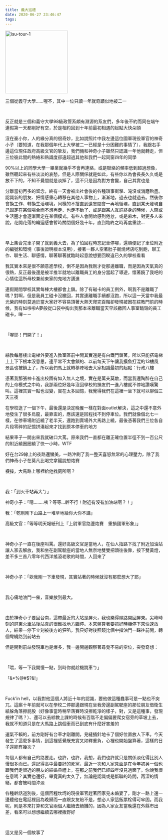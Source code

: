 ```yaml
---
title: 義大巡禮
date: 2020-06-27 23:46:47
tags:
---
```


<img src="/images/isu_tour/image.png" alt="isu-tour-1" width="200" height="200">

<p>三個從義守大學……喔不，其中一位只讀一年就奇蹟似地被二一</p>

<br>

<p>反正就是三個和義守大學98級政管系頗有淵源的系友們，多年後不約而同在端午連假第一天都剛好有空，於是相約回到十年前最初相遇的起點大快朵頤</p>

<p>沒在豪小你，人的緣分真的很奇妙，比如說照片中我左邊這位國軍現役軍官的神奇小子（要知道，在我那個年代上大學被二一已經是十分困難的事情了），我跟右手邊這位現任政府高級文官的摯友，我們倆和神奇小子雖然只認識一年他就轉走，但三位彼此間的熱絡和熟識度卻遠超過其他和我們一起同窗四年的同學</p>

<p>90%以上的同學大學一畢業就幾乎不會再連絡，或是聯絡的頻率低到超過想像，雖然聽起來有些淡淡的哀愁，但是人際關係就是如此，有些你以為會長長久久或是放不下的，不知不覺間就是淡掉了，這不只是因為對方會變，自己其實也是</p>

<p>分離當初再多的留念，終有一天會被出社會後的各種瑣事衝擊、淹沒或消磨殆盡。認識新的朋友、把情感重心轉移在其他人事物上，漸漸地，過去也就過去。然後你會換工作、轉換生活環境，同樣的不捨直到遺忘間會一再地循環，直到某天發現自己固定在某個場合而不想再走、也走不動了、或是跟某人互許終身的時候，人際或生活圈才會逐漸固定在某個模式。有些人會開始感到倦怠，或是麻木，對更多人來說，花開花落的輪迴感會暫時關閉個好幾十年，直到臨終之時再度重啟…</p>

<br>

<p>早上集合完車子開了就到義大去，為了怕回程時忘記車停哪，還順便記了車位附近的編號和環境（事後證明根本沒用），接著一夥人空著肚子衝燒烤店吃到飽，聊工作、聊生活、聊感情，聊著聊著就臨時起意說想要回睽違已久的學校看看</p>

<p>我其實本來是很不願意進學校，倒不是因為我剛才從那邊離職，而是因為天氣真的很熱，反正最後還是被半推半就地以離職員工的身分當起了導遊，懷著饒了我吧的心情往這所母校兼前東家的鬼地方邁進</p>

<p>連假期間學校其實每棟大樓都會上鎖。除了有磁卡的員工例外，啊我不是離職了嗎？對啊，但是我員工磁卡沒繳回，其實連離職手續都沒跑，所以這一天當中我最光榮的時刻莫過於當大家好不容易頂著大熱天爬完百階卻發現被困在綜教門前的時候，我有如哆啦A夢般從口袋中掏出我那本來離職當天早該繳回人事室銷毀的員工磁卡，嗶－－</p>

<br>

<p>「喔耶！門開了！」</p>

<br>

<p>綜教每層樓出電梯外要進入教室區前中間其實還是有白鐵門鎖著，所以只能搭電梯上上下下根本沒意思，連平常不太會鎖的、以前每天下午讓我摸魚打混的13樓風景區也被鎖上了，所以我們馬上就轉移陣地去大家相識最初的起點：行政八樓</p>

<p>憑著我那張神卡進出校園有如入無人之境，實在是萬夫莫敵，而當我還陶醉在自己的上帝模式之中時，我那兩位好幾年沒回學校的損友們一進八樓就不停地讚嘆驚叫。這裡其實一點也沒變，實在太多回憶，我覺得我們在這裡一坐下就可以聊個三天三夜</p>

<p>在學校逛了一個下午，最後還是決定晚餐一樣在對面outlet解決，這之中還不意外地發生了很多烏龍，最靠盃的，應該還是回程找不到停車位。我們就像個北七一樣，在停車場附近繞了老半天，還跑到賣場外大馬路上繞，最後憑著我們三位各自片段零碎的記憶拼湊起來才找到原本停車的地方</p>

<p>結果車子一開出來我就破口大罵。原來我們一直都在離正確位置半徑不到一百公尺的附近繞圈圈繞了快一小時，WTF</p>

<p>好在台29線上的夜路還蠻美，一路沖刷了我一整天喜怒無常的心理壓力，除了我們神奇小子在莫凡比喝完拿鐵說想烙賽</p>

<p>襪操，大馬路上哪裡給他找廁所啊？</p>


<br>

<p>我：「到火車站再大ㄅ」</p>

<p>神奇小子：「嗯……..咦？等等…幹不行！附近有沒有加油站啊？！」</p>

<p>我：「乾剛剛下山路上一堆草地給你大你不講」</p>

<p>高級文官：「等等明天報紙刊上『上尉軍官路邊烙賽　重損國軍形象』」</p>

<br>

<p>神奇小子一直在後座叫罵。還好高級文官是當地人，在仙人指路下找了附近加油站讓人家去解放，我和坐在副駕駛座的當地人無奈地雙雙把頭往後靠，按下雙黃燈，差不多三首八零年代西洋搖滾老歌的時間，人回來了</p>

<br>

<p>神奇小子：「欸我剛一下車發現，其實站著的時候就沒有那麼想大了耶」</p>

<br>

<p>我心痛地油門一催，音樂放到最大。</p>

<br>

<p>由於神奇小子要回台南，這帶最近的大站是屏火，我也樂得順路開回屏東。尖峰時刻的屏東火車站後站真的很難找地方臨停。本來盤算著要抓好時機停下來快速放人，結果一停下立刻被後方的狂叭，我只好對後照鏡比個中指油門一踩往前開，轉個彎繞路到前站去</p>

<p>但是開到前站發現車也是爆多，我一邊開邊觀察著尋覓不易的空位，突發奇想：</p>

<br>

「喂，等一下我開慢一點，到時你就趁機跳車ㄅ」

「&*%@#$?&!」

<br>

<p>Fuck’in hell，以我對他這個人將近十年的認識，要他做這種蠢事可是一點也不突兀。這廝十年前就可以在學校二停那邊跟現在坐我旁邊副駕駛座的那位朋友借衛生紙躲角落擦屁股（好像事當時稍早落賽時沒擦乾淨的樣子，對，又是這種事，發現規律了嗎？）、還可以去綜教上課的時候有百階不走偏偏要爬女宿旁的草坡上去，我就不知道只是在大馬路上跳個車而已到底有什麼好害羞的</p>

<p>運氣不賴的，前方剛好有台車才剛離開，見縫插針地卡了個好位置放人下車。今天發生了這麼多事情，到這裡感覺既充實又如釋重負，心裡也開始盤算著，這樣的日子還能有幾次？</p>

<p>每個人都有自己的路要走。也許，也許，我想，我們也許就只是關係淡化得比別人慢很多而已。還記得高中最要好的死黨，最近一次和人家見面是在今年初另一個也跟我們走很近的朋友的結婚典禮上，在那之前我們已經四年沒見過面了。你說我很在意嗎？其實也還好，畢竟真的太久了，無論是認識或是斷聯的時間，再深的情緒，都會被時間沖淡</p>

<p>各種幹話道別後，這個回程坎坷的現役軍官趕著回家見未婚妻了，剛才一路上還一邊聽他在電話裡因為晚歸而一直跟女友賠不是，想必人家這飯票栓得可牢固。而我呢，則是本來打算和文官兩個人繼續去續攤的，因為人家女友當晚還在外縣市出差，看來可以想想繼續去哪裡撒野好</p>

<br>

<p>這又是另一個故事了</p>